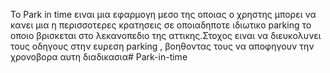 Το Park in time ειναι μια εφαρμογη μεσο της οποιας ο χρηστης μπορει να κανει μια η περισσοτερες κρατησεις σε οποιαδηποτε ιδιωτικο parking το οποιο βρισκεται στο λεκανοπεδιο της αττικης.Στοχος ειναι να διευκολυνει τους οδηγους στην ευρεση parking , βοηθοντας τους να αποφηγουν την χρονοβορα αυτη διαδικασια# Park-in-time
